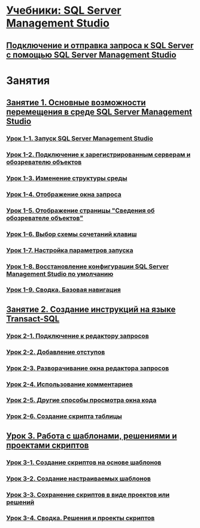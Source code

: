 # [Учебники: SQL Server Management Studio](tutorial-sql-server-management-studio.md)  
## [Подключение и отправка запроса к SQL Server с помощью SQL Server Management Studio](connect-query-sql-server.md)

# Занятия
## [Занятие 1. Основные возможности перемещения в среде SQL Server Management Studio](lesson-1-basic-navigation-in-sql-server-management-studio.md)  
### [Урок 1-1. Запуск SQL Server Management Studio](lesson-1-1-start-sql-server-management-studio.md)  
### [Урок 1-2. Подключение к зарегистрированным серверам и обозревателю объектов](lesson-1-2-connect-with-registered-servers-and-object-explorer.md)  
### [Урок 1-3. Изменение структуры среды](lesson-1-3-change-the-environment-layout.md)  
### [Урок 1-4. Отображение окна запроса](lesson-1-4-display-the-query-window.md)  
### [Урок 1-5. Отображение страницы "Сведения об обозревателе объектов"](lesson-1-5-show-the-object-explorer-details-page.md)  
### [Урок 1-6. Выбор схемы сочетаний клавиш](lesson-1-6-select-the-keyboard-shortcut-scheme.md)  
### [Урок 1-7. Настройка параметров запуска](lesson-1-7-set-the-startup-options.md)  
### [Урок 1-8. Восстановление конфигурации SQL Server Management Studio по умолчанию](lesson-1-8-restore-the-default-sql-server-management-studio-configuration.md)  
### [Урок 1-9. Сводка. Базовая навигация](lesson-1-9-summary-basic-navigation.md)  

## [Занятие 2. Создание инструкций на языке Transact-SQL](lesson-2-writing-transact-sql.md)  
### [Урок 2-1. Подключение к редактору запросов](lesson-2-1-connecting-with-query-editor.md)  
### [Урок 2-2. Добавление отступов](lesson-2-2-adding-indentation.md)  
### [Урок 2-3. Разворачивание окна редактора запросов](lesson-2-3-maximizing-query-editor.md)  
### [Урок 2-4. Использование комментариев](lesson-2-4-using-comments.md)  
### [Урок 2-5. Другие способы просмотра окна кода](lesson-2-5-other-ways-of-viewing-the-code-window.md)  
### [Урок 2-6. Создание скрипта таблицы](lesson-2-6-script-a-table.md)  

## [Урок 3. Работа с шаблонами, решениями и проектами скриптов](lesson-3-working-with-templates-solutions-and-script-projects.md)  
### [Урок 3-1. Создание скриптов на основе шаблонов](lesson-3-1-create-scripts-using-templates.md)  
### [Урок 3-2. Создание настраиваемых шаблонов](lesson-3-2-create-custom-templates.md)  
### [Урок 3-3. Сохранение скриптов в виде проектов или решений](lesson-3-3-save-scripts-as-projects-or-solutions.md)  
### [Урок 3-4. Сводка. Решения и проекты скриптов](lesson-3-4-summary-solutions-and-script-projects.md)  

